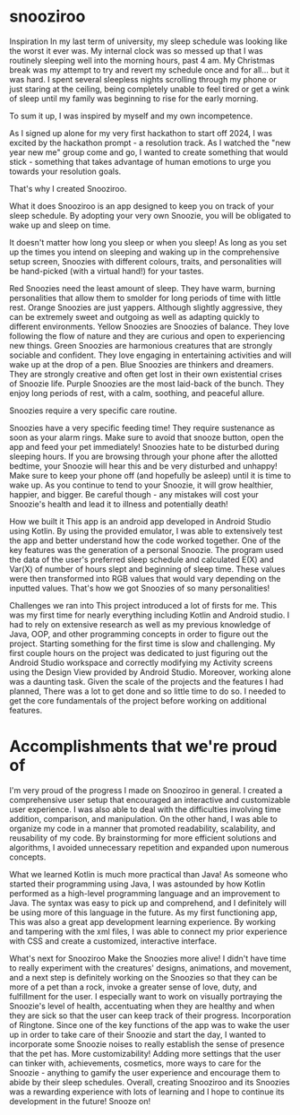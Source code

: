 # snooziroo

Inspiration
In my last term of university, my sleep schedule was looking like the worst it ever was. My internal clock was so messed up that I was routinely sleeping well into the morning hours, past 4 am. My Christmas break was my attempt to try and revert my schedule once and for all... but it was hard. I spent several sleepless nights scrolling through my phone or just staring at the ceiling, being completely unable to feel tired or get a wink of sleep until my family was beginning to rise for the early morning.

To sum it up, I was inspired by myself and my own incompetence.

As I signed up alone for my very first hackathon to start off 2024, I was excited by the hackathon prompt - a resolution track. As I watched the "new year new me" group come and go, I wanted to create something that would stick - something that takes advantage of human emotions to urge you towards your resolution goals.

That's why I created Snooziroo.

What it does
Snooziroo is an app designed to keep you on track of your sleep schedule. By adopting your very own Snoozie, you will be obligated to wake up and sleep on time.

It doesn't matter how long you sleep or when you sleep! As long as you set up the times you intend on sleeping and waking up in the comprehensive setup screen, Snoozies with different colours, traits, and personalities will be hand-picked (with a virtual hand!) for your tastes.

Red Snoozies need the least amount of sleep. They have warm, burning personalities that allow them to smolder for long periods of time with little rest. Orange Snoozies are just yappers. Although slightly aggressive, they can be extremely sweet and outgoing as well as adapting quickly to different environments. Yellow Snoozies are Snoozies of balance. They love following the flow of nature and they are curious and open to experiencing new things. Green Snoozies are harmonious creatures that are strongly sociable and confident. They love engaging in entertaining activities and will wake up at the drop of a pen. Blue Snoozies are thinkers and dreamers. They are strongly creative and often get lost in their own existential crises of Snoozie life. Purple Snoozies are the most laid-back of the bunch. They enjoy long periods of rest, with a calm, soothing, and peaceful allure.

Snoozies require a very specific care routine.

Snoozies have a very specific feeding time! They require sustenance as soon as your alarm rings. Make sure to avoid that snooze button, open the app and feed your pet immediately!
Snoozies hate to be disturbed during sleeping hours. If you are browsing through your phone after the allotted bedtime, your Snoozie will hear this and be very disturbed and unhappy! Make sure to keep your phone off (and hopefully be asleep) until it is time to wake up.
As you continue to tend to your Snoozie, it will grow healthier, happier, and bigger. Be careful though - any mistakes will cost your Snoozie's health and lead it to illness and potentially death!

How we built it
This app is an android app developed in Android Studio using Kotlin. By using the provided emulator, I was able to extensively test the app and better understand how the code worked together. One of the key features was the generation of a personal Snoozie. The program used the data of the user's preferred sleep schedule and calculated E(X) and Var(X) of number of hours slept and beginning of sleep time. These values were then transformed into RGB values that would vary depending on the inputted values. That's how we got Snoozies of so many personalities!

Challenges we ran into
This project introduced a lot of firsts for me. This was my first time for nearly everything including Kotlin and Android studio. I had to rely on extensive research as well as my previous knowledge of Java, OOP, and other programming concepts in order to figure out the project. Starting something for the first time is slow and challenging. My first couple hours on the project was dedicated to just figuring out the Android Studio workspace and correctly modifying my Activity screens using the Design View provided by Android Studio. Moreover, working alone was a daunting task. Given the scale of the projects and the features I had planned, There was a lot to get done and so little time to do so. I needed to get the core fundamentals of the project before working on additional features.

# Accomplishments that we're proud of
I'm very proud of the progress I made on Snooziroo in general. I created a comprehensive user setup that encouraged an interactive and customizable user experience. I was also able to deal with the difficulties involving time addition, comparison, and manipulation. On the other hand, I was able to organize my code in a manner that promoted readability, scalability, and reusability of my code. By brainstorming for more efficient solutions and algorithms, I avoided unnecessary repetition and expanded upon numerous concepts.

What we learned
Kotlin is much more practical than Java! As someone who started their programming using Java, I was astounded by how Kotlin performed as a high-level programming language and an improvement to Java. The syntax was easy to pick up and comprehend, and I definitely will be using more of this language in the future. As my first functioning app, This was also a great app development learning experience. By working and tampering with the xml files, I was able to connect my prior experience with CSS and create a customized, interactive interface.

What's next for Snooziroo
Make the Snoozies more alive! I didn't have time to really experiment with the creatures' designs, animations, and movement, and a next step is definitely working on the Snoozies so that they can be more of a pet than a rock, invoke a greater sense of love, duty, and fulfillment for the user. I especially want to work on visually portraying the Snoozie's level of health, accentuating when they are healthy and when they are sick so that the user can keep track of their progress.
Incorporation of Ringtone. Since one of the key functions of the app was to wake the user up in order to take care of their Snoozie and start the day, I wanted to incorporate some Snoozie noises to really establish the sense of presence that the pet has.
More customizability! Adding more settings that the user can tinker with, achievements, cosmetics, more ways to care for the Snoozie - anything to gamify the user experience and encourage them to abide by their sleep schedules.
Overall, creating Snooziroo and its Snoozies was a rewarding experience with lots of learning and I hope to continue its development in the future! Snooze on!
